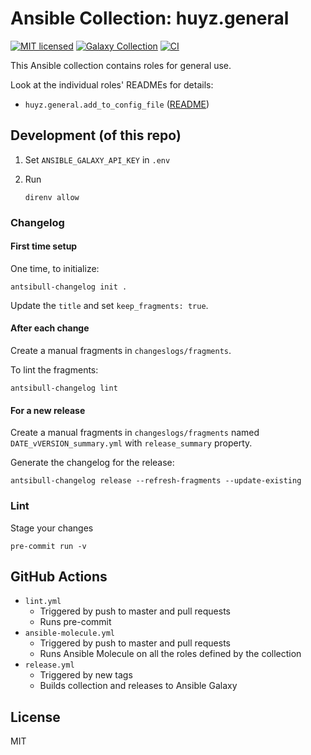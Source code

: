 # Ansible Collection: huyz.general

[![MIT licensed][badge-license]][link-license]
[![Galaxy Collection][badge-collection]][link-galaxy]
[![CI][badge-gh-actions]][link-gh-actions]

This Ansible collection contains roles for general use.

Look at the individual roles' READMEs for details:

- `huyz.general.add_to_config_file` ([README](https://github.com/huyz/ansible-collection-huyz-general/blob/master/roles/add_to_config_file/README.md))

## Development (of this repo)

1. Set `ANSIBLE_GALAXY_API_KEY` in `.env`

1. Run

    ```shell
    direnv allow
    ```

### Changelog

#### First time setup

One time, to initialize:

```shell
antsibull-changelog init .
```

Update the `title` and set `keep_fragments: true`.

#### After each change

Create a manual fragments in `changeslogs/fragments`.

To lint the fragments:

```shell
antsibull-changelog lint
```

#### For a new release

Create a manual fragments in `changeslogs/fragments` named `DATE_vVERSION_summary.yml` with `release_summary` property.

Generate the changelog for the release:

```shell
antsibull-changelog release --refresh-fragments --update-existing
```

### Lint

Stage your changes

```shell
pre-commit run -v
```

## GitHub Actions

- `lint.yml`
    - Triggered by push to master and pull requests
    - Runs pre-commit
- `ansible-molecule.yml`
    - Triggered by push to master and pull requests
    - Runs Ansible Molecule on all the roles defined by the collection
- `release.yml`
    - Triggered by new tags
    - Builds collection and releases to Ansible Galaxy

## License

MIT

[badge-license]: https://img.shields.io/github/license/huyz/ansible-collection-huyz-general
[link-license]: https://github.com/huyz/ansible-collection-huyz-general/blob/master/LICENSE
[badge-collection]: https://img.shields.io/badge/collection-huyz.general-blue
[link-galaxy]: https://galaxy.ansible.com/huyz/general
[badge-gh-actions]: https://github.com/huyz/ansible-collection-huyz-general/workflows/CI/badge.svg?event=push
[link-gh-actions]: https://github.com/huyz/ansible-collection-huyz-general/actions?query=workflow%3ACI
